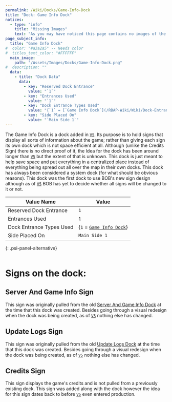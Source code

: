 ```yaml
---
permalink: /Wiki/Docks/Game-Info-Dock
title: "Dock: Game Info Dock"
notices:
  - type: "info"
    title: "Missing Images"
    text: "As you may have noticed this page contains no images of the Game Info Dock. The reason for this is because it was a complete oversight on BOB's part. It is on his to do list but due to multiple reasons it *will* take awhile to get done."
page_subject_info:
  title: "Game Info Dock"
#  color: "#a3a2a5" -- Needs color
#  titles_text_color: "#FFFFFF"
  main_image:
    path: "/Assets/Images/Docks/Game-Info-Dock.png"
#  description: ""
  data:
    - title: "Dock Data"
      data:
        - key: "Reserved Dock Entrance"
          value: "`1`"
        - key: "Entrances Used"
          value: "`1`"
        - key: "Dock Entrance Types Used"
          value: "{`1` = [`Game Info Dock`](/RBAP-Wiki/Wiki/Dock-Entrance-Types/Game-Info-Dock)}"
        - key: "Side Placed On"
          value: "`Main Side 1`"
---
```


The Game Info Dock is a dock added in [`V5`](/RBAP-Wiki/Posts/Update-Log/5-0-0). Its purpose is to hold signs that display all sorts of information about the game; rather than giving each sign its own dock which is not space efficient at all. Although (unlike the Credits Sign) there is no direct proof of it, the Idea for the dock has been around longer than [`V5`](/RBAP-Wiki/Posts/Update-Log/5-0-0) but the extent of that is unknown. This dock is just meant to help save space and put everything in a centralized place instead of everything being spread out all over the map in their own docks. This dock has always been considered a system dock (for what should be obvious reasons). This dock was the first dock to use BOB's new sign design although as of [`V5`](/RBAP-Wiki/Posts/Update-Log/5-0-0) BOB has yet to decide whether all signs will be changed to it or not.

| Value Name               | Value |
|-|-|
| Reserved Dock Entrance   | `1` |
| Entrances Used           | `1` |
| Dock Entrance Types Used | {`1` = [`Game Info Dock`](/RBAP-Wiki/Wiki/Dock-Entrance-Types/Game-Info-Dock)} |
| Side Placed On           | `Main Side 1` |
{: .psi-panel-alternative}

<img class="dock-image" src="/RBAP-Wiki/Assets/Images/Docks/Game-Info-Dock.png" alt="">

# Signs on the dock:

## Server And Game Info Sign

This sign was originally pulled from the old [Server And Game Info Dock](/RBAP-Wiki/Wiki/Docks/Server-And-Game-Info-Dock) at the time that this dock was created. Besides going through a visual redesign when the dock was being created, as of [`V5`](/RBAP-Wiki/Posts/Update-Log/5-0-0) nothing else has changed.

## Update Logs Sign

This sign was originally pulled from the old [Update Logs Dock](/RBAP-Wiki/Wiki/Docks/Update-Logs-Dock) at the time that this dock was created. Besides going through a visual redesign when the dock was being created, as of [`V5`](/RBAP-Wiki/Posts/Update-Log/5-0-0) nothing else has changed.

## Credits Sign

This sign displays the game's credits and is not pulled from a previously existing dock. This sign was added along with the dock however the idea for this sign dates back to before [`V5`](/RBAP-Wiki/Posts/Update-Log/5-0-0) even entered production.